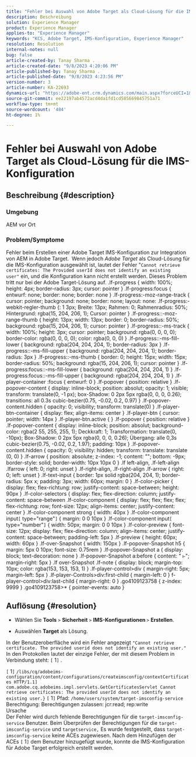```yaml
---
title: "Fehler bei Auswahl von Adobe Target als Cloud-Lösung für die IMS-Konfiguration"
description: Beschreibung
solution: Experience Manager
product: Experience Manager
applies-to: "Experience Manager"
keywords: "KCS, Adobe Target, IMS-Konfiguration, Experience Manager"
resolution: Resolution
internal-notes: null
bug: false
article-created-by: Tanay Sharma .
article-created-date: "9/8/2023 4:20:06 PM"
article-published-by: Tanay Sharma .
article-published-date: "9/8/2023 4:23:56 PM"
version-number: 3
article-number: KA-22693
dynamics-url: "https://adobe-ent.crm.dynamics.com/main.aspx?forceUCI=1&pagetype=entityrecord&etn=knowledgearticle&id=058ee690-634e-ee11-be6e-6045bd006295"
source-git-commit: ee22197ab4572acd4da1fd1cd585669845751a71
workflow-type: tm+mt
source-wordcount: '484'
ht-degree: 1%

---
```


# Fehler bei Auswahl von Adobe Target als Cloud-Lösung für die IMS-Konfiguration

## Beschreibung {#description}


### Umgebung

AEM vor Ort

### Problem/Symptome

Fehler beim Erstellen einer Adobe Target IMS-Konfiguration zur Integration von AEM in Adobe Target.  Wenn jedoch *Adobe Target* als Cloud-Lösung für die IMS-Konfiguration ausgewählt ist, lautet der Fehler &quot;`Cannot retrieve certificates: The Provided userId does not identify an existing user"` ein, und die Konfiguration kann nicht erstellt werden. Dieses Problem tritt nur bei der Adobe Target-Lösung auf. .lf-progress { width: 100%; height: 4px; border-radius: 3px; cursor: pointer } .lf-progress:focus { entwurf: none; border: none; border: none } .lf-progress:-moz-range-track { cursor: pointer; background: none; border: none; layout: none: .lf-progress:-webkit-regler-thumb {: 1 3px; Breite: 13px; Rahmen: 0; Rahmenradius: 50%; Hintergrund: rgba(15, 204, 206, 1); Cursor: pointer } .lf-progress::-moz-range-thumb { height: 13px; width: 13px; border: 0; border-radius: 50%; background: rgba(15, 204, 206, 1); cursor: pointer } .lf-progress::-ms-track { width: 100%; height: 3px; cursor: pointer; background: rgba(0, 0, 0, 0); border-color: rgba(0, 0, 0, 0); color: rgba(0, 0, 0) } .lf-progress::-ms-fill-lower { background: rgba(204, 204, 204, 1); border-radius: 3px } .lf-progress::-ms-fill-upper { background: rgba(204, 204, 204, 1); border-radius: 3px } .lf-progress::-ms-thumb { border: 0; height: 15px; width: 15px; border-radius: 50%; background: rgba(15, 204, 206, 1); cursor: pointer } .lf-progress:focus::-ms-fill-lower { background: rgba(204, 204, 204, 1) } .lf-progress:focus::-ms-fill-upper { background: rgba(204, 204, 204, 1) } .lf-player-container :focus { entwurf: 0 } .lf-popover { position: relative } .lf-popover-content { display: inline-block; position: absolut; opacity: 1; visible; transform: translate(0, -1 px); box-Shadow: 0 2px 5px rgba(0, 0, 0, 0.26); transitions: all 0.3s cubic-bezier(0.75, -0.02, 0.2, 0.97) } .lf-popover-content.hidden { opacity: 0; visibility; transform: translate(0) } .lf-player-btn-container { display: flex; align-items: center } .lf-player-btn { cursor: pointer; width: 14px } .lf-player-btn.active { } .lf-popover { position: relative } .lf-popover-content { display: inline-block; position: absolut; background-color: rgba(2 55, 255, 255, 1); Deckkraft: 1; Transformation: translate(0, -10px); Box-Shadow: 0 2px 5px rgba(0, 0, 0, 0.26); Übergang: alle 0,3s cubic-bezier(0.75, -0.02, 0.2, 1.97); padding: 10px } .lf-popover-content.hidden { opacity: 0; visibility: hidden; transform: translate: translate (0, 0) } .lf-arrow { position: absolute; z-index: -1; content: &quot;&quot;; bottom: -9px; border-style: solid; border-width: 10px 10px 0 } .lf left-align, .lf-left-align .lfarrow { left: 0; right: unset } .lf-right-align, .lf-right-align .lf-arrow { right: 0; left: unset } .lf-text-input { border: 1px solid rgba(204, 204, 1); border-radius: 5px x; padding: 3px; width: 60px; margin: 0 } .lf-color-picker { display: flex; flex-richtung: row; justify-content: space-between; height: 90px } .lf-color-selectors { display: flex; flex-direction: column; justify-content: space-between .lf-color-component { display: flex; flex; flex; flex; flex-richtung: row; font-size: 12px; align-items: center; justify-content: center } .lf-color-component strong { width: 40px } .lf-color-component input`[` type=&quot;range&quot;`]`  { margin: 0 0 10px } .lf-color-component input`[` type=&quot;number&quot;`]`  { width: 50px; margin: 0 0 10px } .lf-color-preview { font-size: 12px; display: flex; flex-direction: column; align-items: center; justify-content: space-between; padding-left: 5px } .lf-preview { height: 60px; width: 60px } .lf-over-Snapshot { width: 150px } .lf-popover-Snapshot h5 { margin: 5px 0 10px; font-size: 0.75rem } .lf-popover-Snapshot a { display: block; text-decoration: none } .lf-popover-Snapshot a:before { content: &quot; ⥼&quot;; margin-right: 5px } .lf over-Snapshot .lf-note { display: block; margin-top: 10px; color: rgba(153, 153, 153, 1) } .lf-player-control>div { margin-right: 5px; margin-left: 5px } .lf-player-Controls>div:first-child { margin-left: 0 } f-player-control>div:last-child { margin-right: 0 } .go4109123758 { z-index: 9999 } .go4109123758>\* { pointer-events: auto }








## Auflösung {#resolution}


- Wählen Sie <b>Tools</b> `>`  <b>Sicherheit</b> `>`  <b>IMS-Konfigurationen </b>`>`  <b>Erstellen</b>.


- Auswählen <b>Target</b> als Lösung.


In der Benutzeroberfläche wird ein Fehler angezeigt `"Cannot retrieve certificate. The provided userid does not identify an existing user."` In den Protokollen lautet der einzige Fehler, der mit diesem Problem in Verbindung steht: `[` 1`]` .

`[` 1`]`  `/libs/cq/adobeims-configuration/content/configurations/createimsconfig/contextCertificates HTTP/1.1]  com.adobe.cq.adobeims.impl.servlets.GetCertificatesServlet Cannot retrieve certificates: The provided userId does not identify an existing user.}` `[` 1`]`  Pfad: `/home/users/system/target-imsconfig-service` Berechtigung: Berechtigungen zulassen: jcr:read; rep:write
<br>Ursache<br>
Der Fehler wird durch fehlende Berechtigungen für die `target-imsconfig-service` Benutzer. Beim Überprüfen der Berechtigungen für die `target-imsconfig-service` und `targetservice,` Es wurde festgestellt, dass `target-imsconfig-service` keine ACEs zugewiesen. Nach dem Hinzufügen der ACEs `[` 1`]`  dem Benutzer hinzugefügt wurde, konnte die IMS-Konfiguration für Adobe Target erfolgreich erstellt werden.
